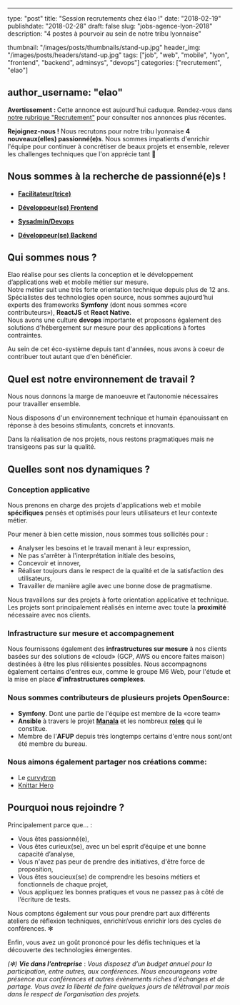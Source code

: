 ﻿
---
type:           "post"
title:          "Session recrutements chez élao !"
date:           "2018-02-19"
publishdate:    "2018-02-28"
draft:          false
slug:           "jobs-agence-lyon-2018"
description:    "4 postes à pourvoir au sein de notre tribu lyonnaise"

thumbnail:      "/images/posts/thumbnails/stand-up.jpg"
header_img:     "/images/posts/headers/stand-up.jpg"
tags:           ["job", "web", "mobile", "lyon", "frontend", "backend", adminsys", "devops"]
categories:     ["recrutement", "elao"]

author_username:    "elao"
---

<div class="disclaimer">
    <strong class="disclaimer__title">Avertissement : </strong>
	Cette annonce est aujourd'hui caduque. Rendez-vous dans <a href="/fr/categories/recrutement/">notre rubrique "Recrutement"</a> pour consulter nos annonces plus récentes.
</div>

**Rejoignez-nous !**
 Nous recrutons pour notre tribu lyonnaise **4 nouveaux(elles) passionné(e)s**. Nous sommes impatients d'enrichir l'équipe pour continuer à concrétiser de beaux projets et ensemble, relever les challenges techniques que l'on apprécie tant 🍺

 <!--more-->

## Nous sommes à la recherche de passionné(e)s !

* [**Facilitateur(trice)**](/fr/elao/job-facilitateur-agence-lyon-2018)

* [**Développeur(se) Frontend**](/fr/elao/job-frontend-developpeur-agence-lyon-2018)

* [**Sysadmin/Devops**](/fr/elao/job-adminsys-agence-lyon-2018)

* [**Développeur(se) Backend**](/fr/elao/job-developpeur-backend-agence-lyon-2018)

## Qui sommes nous ?

Elao réalise pour ses clients la conception et le développement d’applications web et mobile métier sur mesure. <br/>Notre métier suit une très forte orientation technique depuis plus de 12 ans.
Spécialistes des technologies open source, nous sommes aujourd'hui experts des frameworks **Symfony** (dont nous sommes «core contributeurs»), **ReactJS** et **React Native**.
<br/>Nous avons une culture **devops** importante et proposons également des solutions d'hébergement sur mesure pour des applications à fortes contraintes.

Au sein de cet éco-système depuis tant d'années, nous avons à coeur de contribuer tout autant que d'en bénéficier.

## Quel est notre environnement de travail ?

Nous nous donnons la marge de manoeuvre et l’autonomie nécessaires pour travailler ensemble.

Nous disposons d'un environnement technique et humain épanouissant en réponse à des besoins stimulants, concrets et innovants.

Dans la réalisation de nos projets, nous restons pragmatiques mais ne transigeons pas sur la qualité.

## Quelles sont nos dynamiques ?

### Conception applicative

Nous prenons en charge des projets d'applications web et mobile **spécifiques** pensés et optimisés pour leurs utilisateurs et leur contexte métier.

Pour mener à bien cette mission, nous sommes tous sollicités pour :

* Analyser les besoins et le travail menant à leur expression,
* Ne pas s'arrêter à l'interprétation initiale des besoins,
* Concevoir et innover,
* Réaliser toujours dans le respect de la qualité et de la satisfaction des utilisateurs,
* Travailler de manière agile avec une bonne dose de pragmatisme.

Nous travaillons sur des projets à forte orientation applicative et technique. Les projets sont principalement réalisés en interne avec toute la **proximité** nécessaire avec nos clients.

### Infrastructure sur mesure et accompagnement

Nous fournissons également des **infrastructures sur mesure** à nos clients basées sur des solutions de «cloud» (GCP, AWS ou encore faites maison) destinées à être les plus rélisientes possibles.
Nous accompagnons également certains d'entres eux, comme le groupe M6 Web, pour l'étude et la mise en place **d'infrastructures complexes**.

### Nous sommes contributeurs de plusieurs projets OpenSource:

- __Symfony__. Dont une partie de l'équipe est membre de la «core team»
- __Ansible__ à travers le projet __[Manala](http://www.manala.io)__ et les nombreux __[roles](https://github.com/manala/ansible-roles)__ qui le constitue.
- Membre de l'__AFUP__ depuis très longtemps certains d'entre nous sont/ont été membre du bureau.

### Nous aimons également partager nos créations comme:

- Le [curvytron](http://www.curvytron.com)
- [Knittar Hero](https://noel.elao.com/)

## Pourquoi nous rejoindre ?

Principalement parce que... :

- Vous êtes passionné(e),
- Vous êtes curieux(se), avec un bel esprit d’équipe et une bonne capacité d’analyse,
- Vous n'avez pas peur de prendre des initiatives, d'être force de proposition,
- Vous êtes soucieux(se) de comprendre les besoins métiers et fonctionnels de chaque projet,
- Vous appliquez les bonnes pratiques et vous ne passez pas à côté de l’écriture de tests.

Nous comptons également sur vous pour prendre part aux différents ateliers de réflexion techniques, enrichir/vous enrichir lors des cycles de conférences. ✻

Enfin, vous avez un goût prononcé pour les défis techniques et la découverte des technologies émergentes.

_(✻) **Vie dans l’entreprise**_ :
_Vous disposez d’un budget annuel pour la participation, entre autres, aux conférences. Nous encourageons votre présence aux conférences et autres évènements riches d'échanges et de partage.
Vous avez la liberté de faire quelques jours de télétravail par mois dans le respect de l’organisation des projets._
